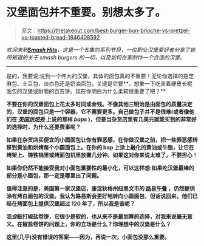 # 汉堡面包并不重要。别想太多了。

> 原文：<https://thetakeout.com/best-burger-bun-brioche-vs-pretzel-vs-toasted-bread-1846408592>

*欢迎来到*[***Smash Hits***](https://thetakeout.com/cooking-school/smash-hits)*，这是一个五集的系列节目，一位职业汉堡爱好者分享了她所知道的关于 smash burgers 的一切，以及如何在家制作一个合适的汉堡。*



* * *

是的，我要说:说到一个伟大的汉堡，具体的面包真的不重要！无论你选择的是芝麻包、土豆包、淡白色还是奶油面包，关键是它要**。想象一下吃夹着硬皮长棍面包的汉堡或耐嚼的百吉饼。现在你明白为什么柔软很重要了吧？** 

**不要在你的汉堡面包上花太多时间或金钱。不像其他三明治是由面包的质量决定的，汉堡的面包只是一个容器，它不需要更多。自己做包子并不是很难(或者像他们在 [*英国烘焙秀*](https://thetakeout.com/the-great-british-baking-show-recap-new-season-highligh-1847654182) 上说的那样 *baps* )，但是当杂货店里有几美元就能买到的非常好的选择时，为什么还要费事呢？**

**如果在杂货店买便宜的小圆面包让你有罪恶感，在你做汉堡之前，把一些罪恶感转移到黄油和烘烤每个小圆面包上。在你的 bap 上涂上融化的黄油或牛脂，让它在烤架上、铸铁锅里或烤面包机里放置几分钟。如果这对你来说太难了，不要担心！**

**如果你仍然不能接受我对小面包重要性的最小化，可以这样想:如果吃汉堡最棒的部分是小面包，那一定是哪里出了问题。**

**值得注意的是，美国第一家汉堡店，康涅狄格州纽黑文市的 [路易午餐](https://louislunch.com/) ，仍然提供涂有烤白面包的汉堡。我认为路易斯会更好地转向小圆面包，但话说回来，他们已经在烤面包上提供汉堡超过 120 年了，所以我是谁呢？**

**我*会*敲打椒盐卷饼，它很少是软的，也从来不是最划算的选择，对我来说毫无意义。在椒盐卷饼的问题上，你的立场是什么？你理想中的汉堡是什么？**

**这里(几乎)没有错误的答案——因为，再说一次，小面包没那么重要。**